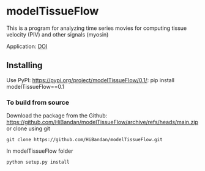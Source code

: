 # modelTissueFlow

This is a program for analyzing time series movies for computing tissue velocity (PIV) and other signals (myosin)

Application: [DOI](https://www.biorxiv.org/content/10.1101/2022.07.13.499934v1)


## Installing

Use PyPI: <https://pypi.org/project/modelTissueFlow/0.1/>:
pip install modelTissueFlow==0.1

### To build from source

Download the package from the Github: https://github.com/HiBandan/modelTissueFlow/archive/refs/heads/main.zip
or clone using git

    git clone https://github.com/HiBandan/modelTissueFlow.git

In modelTissueFlow folder

    python setup.py install
